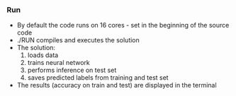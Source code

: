 ### Run
* By default the code runs on 16 cores - set in the beginning of the source code
* ./RUN compiles and executes the solution
* The solution:
	1. loads data
	2. trains neural network
	3. performs inference on test set
	4. saves predicted labels from training and test set
* The results (accuracy on train and test) are displayed in the terminal
